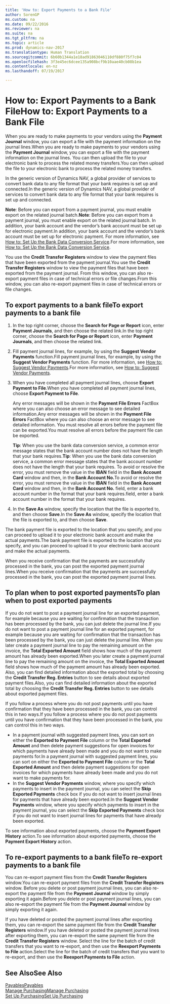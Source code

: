 ```yaml
---
title: 'How to: Export Payments to a Bank File'
author: SorenGP
ms.custom: na
ms.date: 09/22/2016
ms.reviewer: na
ms.suite: na
ms.tgt_pltfrm: na
ms.topic: article
ms.prod: dynamics-nav-2017
ms.translationtype: Human Translation
ms.sourcegitcommit: 6b60b1344a1e18ad91863046110df880f75f7c04
ms.openlocfilehash: 3f3e45ec6dcee135a908bcf9b10aae40cb08b1ea
ms.contentlocale: en-nz
ms.lasthandoff: 07/19/2017

---
```


# <a name="how-to-export-payments-to-a-bank-file"></a><span data-ttu-id="d2592-102">How to: Export Payments to a Bank File</span><span class="sxs-lookup"><span data-stu-id="d2592-102">How to: Export Payments to a Bank File</span></span>
<span data-ttu-id="d2592-103">When you are ready to make payments to your vendors using the **Payment Journal** window, you can export a file with the payment information on the journal lines.</span><span class="sxs-lookup"><span data-stu-id="d2592-103">When you are ready to make payments to your vendors using the **Payment Journal** window, you can export a file with the payment information on the journal lines.</span></span> <span data-ttu-id="d2592-104">You can then upload the file to your electronic bank to process the related money transfers.</span><span class="sxs-lookup"><span data-stu-id="d2592-104">You can then upload the file to your electronic bank to process the related money transfers.</span></span>

<span data-ttu-id="d2592-105">In the generic version of Dynamics NAV, a global provider of services to convert bank data to any file format that your bank requires is set up and connected.</span><span class="sxs-lookup"><span data-stu-id="d2592-105">In the generic version of Dynamics NAV, a global provider of services to convert bank data to any file format that your bank requires is set up and connected.</span></span>

<span data-ttu-id="d2592-106">**Note**: Before you can export from a payment journal, you must enable export on the related journal batch.</span><span class="sxs-lookup"><span data-stu-id="d2592-106">**Note**: Before you can export from a payment journal, you must enable export on the related journal batch.</span></span> <span data-ttu-id="d2592-107">In addition, your bank account and the vendor’s bank account must be set up for electronic payment.</span><span class="sxs-lookup"><span data-stu-id="d2592-107">In addition, your bank account and the vendor’s bank account must be set up for electronic payment.</span></span> <span data-ttu-id="d2592-108">For more information, see [How to: Set Up the Bank Data Conversion Service](bank-how-setup-bank-data-conversion-service.md).</span><span class="sxs-lookup"><span data-stu-id="d2592-108">For more information, see [How to: Set Up the Bank Data Conversion Service](bank-how-setup-bank-data-conversion-service.md).</span></span>

<span data-ttu-id="d2592-109">You use the **Credit Transfer Registers** window to view the payment files that have been exported from the payment journal.</span><span class="sxs-lookup"><span data-stu-id="d2592-109">You use the **Credit Transfer Registers** window to view the payment files that have been exported from the payment journal.</span></span> <span data-ttu-id="d2592-110">From this window, you can also re-export payment files in case of technical errors or file changes.</span><span class="sxs-lookup"><span data-stu-id="d2592-110">From this window, you can also re-export payment files in case of technical errors or file changes.</span></span>

## <a name="to-export-payments-to-a-bank-file"></a><span data-ttu-id="d2592-111">To export payments to a bank file</span><span class="sxs-lookup"><span data-stu-id="d2592-111">To export payments to a bank file</span></span>
1. <span data-ttu-id="d2592-112">In the top right corner, choose the **Search for Page or Report** icon, enter **Payment Journals**, and then choose the related link.</span><span class="sxs-lookup"><span data-stu-id="d2592-112">In the top right corner, choose the **Search for Page or Report** icon, enter **Payment Journals**, and then choose the related link.</span></span>
2. <span data-ttu-id="d2592-113">Fill payment journal lines, for example, by using the **Suggest Vendor Payments** function.</span><span class="sxs-lookup"><span data-stu-id="d2592-113">Fill payment journal lines, for example, by using the **Suggest Vendor Payments** function.</span></span> <span data-ttu-id="d2592-114">For more information, see [How to: Suggest Vendor Payments](payables-how-suggest-vendor-payments.md).</span><span class="sxs-lookup"><span data-stu-id="d2592-114">For more information, see [How to: Suggest Vendor Payments](payables-how-suggest-vendor-payments.md).</span></span>  
3. <span data-ttu-id="d2592-115">When you have completed all payment journal lines, choose **Export Payment to File**.</span><span class="sxs-lookup"><span data-stu-id="d2592-115">When you have completed all payment journal lines, choose **Export Payment to File**.</span></span>

    <span data-ttu-id="d2592-116">Any error messages will be shown in the **Payment File Errors** FactBox where you can also choose an error message to see detailed information.</span><span class="sxs-lookup"><span data-stu-id="d2592-116">Any error messages will be shown in the **Payment File Errors** FactBox where you can also choose an error message to see detailed information.</span></span> <span data-ttu-id="d2592-117">You must resolve all errors before the payment file can be exported.</span><span class="sxs-lookup"><span data-stu-id="d2592-117">You must resolve all errors before the payment file can be exported.</span></span>

    <span data-ttu-id="d2592-118">**Tip**: When you use the bank data conversion service, a common error message states that the bank account number does not have the length that your bank requires.</span><span class="sxs-lookup"><span data-stu-id="d2592-118">**Tip**: When you use the bank data conversion service, a common error message states that the bank account number does not have the length that your bank requires.</span></span> <span data-ttu-id="d2592-119">To avoid or resolve the error, you must remove the value in the **IBAN** field in the **Bank Account Card** window and then, in the **Bank Account No.**</span><span class="sxs-lookup"><span data-stu-id="d2592-119">To avoid or resolve the error, you must remove the value in the **IBAN** field in the **Bank Account Card** window and then, in the **Bank Account No.**</span></span> <span data-ttu-id="d2592-120">field, enter a bank account number in the format that your bank requires.</span><span class="sxs-lookup"><span data-stu-id="d2592-120">field, enter a bank account number in the format that your bank requires.</span></span>
4. <span data-ttu-id="d2592-121">In the **Save As** window, specify the location that the file is exported to, and then choose **Save**.</span><span class="sxs-lookup"><span data-stu-id="d2592-121">In the **Save As** window, specify the location that the file is exported to, and then choose **Save**.</span></span>

<span data-ttu-id="d2592-122">The bank payment file is exported to the location that you specify, and you can proceed to upload it to your electronic bank account and make the actual payments.</span><span class="sxs-lookup"><span data-stu-id="d2592-122">The bank payment file is exported to the location that you specify, and you can proceed to upload it to your electronic bank account and make the actual payments.</span></span>

<span data-ttu-id="d2592-123">When you receive confirmation that the payments are successfully processed in the bank, you can post the exported payment journal lines.</span><span class="sxs-lookup"><span data-stu-id="d2592-123">When you receive confirmation that the payments are successfully processed in the bank, you can post the exported payment journal lines.</span></span>

## <a name="to-plan-when-to-post-exported-payments"></a><span data-ttu-id="d2592-124">To plan when to post exported payments</span><span class="sxs-lookup"><span data-stu-id="d2592-124">To plan when to post exported payments</span></span>
<span data-ttu-id="d2592-125">If you do not want to post a payment journal line for an exported payment, for example because you are waiting for confirmation that the transaction has been processed by the bank, you can just delete the journal line.</span><span class="sxs-lookup"><span data-stu-id="d2592-125">If you do not want to post a payment journal line for an exported payment, for example because you are waiting for confirmation that the transaction has been processed by the bank, you can just delete the journal line.</span></span> <span data-ttu-id="d2592-126">When you later create a payment journal line to pay the remaining amount on the invoice, the **Total Exported Amount** field shows how much of the payment amount has already been exported.</span><span class="sxs-lookup"><span data-stu-id="d2592-126">When you later create a payment journal line to pay the remaining amount on the invoice, the **Total Exported Amount** field shows how much of the payment amount has already been exported.</span></span> <span data-ttu-id="d2592-127">Also, you can find detailed information about the exported total by choosing the **Credit Transfer Reg. Entries** button to see details about exported payment files.</span><span class="sxs-lookup"><span data-stu-id="d2592-127">Also, you can find detailed information about the exported total by choosing the **Credit Transfer Reg. Entries** button to see details about exported payment files.</span></span>

<span data-ttu-id="d2592-128">If you follow a process where you do not post payments until you have confirmation that they have been processed in the bank, you can control this in two ways.</span><span class="sxs-lookup"><span data-stu-id="d2592-128">If you follow a process where you do not post payments until you have confirmation that they have been processed in the bank, you can control this in two ways.</span></span>

* <span data-ttu-id="d2592-129">In a payment journal with suggested payment lines, you can sort on either the **Exported to Payment File** column or the **Total Exported Amount** and then delete payment suggestions for open invoices for which payments have already been made and you do not want to make payments for.</span><span class="sxs-lookup"><span data-stu-id="d2592-129">In a payment journal with suggested payment lines, you can sort on either the **Exported to Payment File** column or the **Total Exported Amount** and then delete payment suggestions for open invoices for which payments have already been made and you do not want to make payments for.</span></span>
* <span data-ttu-id="d2592-130">In the **Suggest Vendor Payments** window, where you specify which payments to insert in the payment journal, you can select the **Skip Exported Payments** check box if you do not want to insert journal lines for payments that have already been exported.</span><span class="sxs-lookup"><span data-stu-id="d2592-130">In the **Suggest Vendor Payments** window, where you specify which payments to insert in the payment journal, you can select the **Skip Exported Payments** check box if you do not want to insert journal lines for payments that have already been exported.</span></span>

<span data-ttu-id="d2592-131">To see information about exported payments, choose the **Payment Export History** action.</span><span class="sxs-lookup"><span data-stu-id="d2592-131">To see information about exported payments, choose the **Payment Export History** action.</span></span>

## <a name="to-re-export-payments-to-a-bank-file"></a><span data-ttu-id="d2592-132">To re-export payments to a bank file</span><span class="sxs-lookup"><span data-stu-id="d2592-132">To re-export payments to a bank file</span></span>
<span data-ttu-id="d2592-133">You can re-export payment files from the **Credit Transfer Registers** window.</span><span class="sxs-lookup"><span data-stu-id="d2592-133">You can re-export payment files from the **Credit Transfer Registers** window.</span></span> <span data-ttu-id="d2592-134">Before you delete or post payment journal lines, you can also re-export the payment file from the **Payment Journal** window by simply exporting it again.</span><span class="sxs-lookup"><span data-stu-id="d2592-134">Before you delete or post payment journal lines, you can also re-export the payment file from the **Payment Journal** window by simply exporting it again.</span></span>

<span data-ttu-id="d2592-135">If you have deleted or posted the payment journal lines after exporting them, you can re-export the same payment file from the **Credit Transfer Registers** window.</span><span class="sxs-lookup"><span data-stu-id="d2592-135">If you have deleted or posted the payment journal lines after exporting them, you can re-export the same payment file from the **Credit Transfer Registers** window.</span></span> <span data-ttu-id="d2592-136">Select the line for the batch of credit transfers that you want to re-export, and then use the **Reexport Payments to File** action.</span><span class="sxs-lookup"><span data-stu-id="d2592-136">Select the line for the batch of credit transfers that you want to re-export, and then use the **Reexport Payments to File** action.</span></span>

## <a name="see-also"></a><span data-ttu-id="d2592-137">See Also</span><span class="sxs-lookup"><span data-stu-id="d2592-137">See Also</span></span>
[<span data-ttu-id="d2592-138">Payables</span><span class="sxs-lookup"><span data-stu-id="d2592-138">Payables</span></span>](payables-manage-payables.md)  
[<span data-ttu-id="d2592-139">Manage Purchasing</span><span class="sxs-lookup"><span data-stu-id="d2592-139">Manage Purchasing</span></span>](purchasing-manage-purchasing.md)  
[<span data-ttu-id="d2592-140">Set Up Purchasing</span><span class="sxs-lookup"><span data-stu-id="d2592-140">Set Up Purchasing</span></span>](purchasing-setup-purchasing.md)

